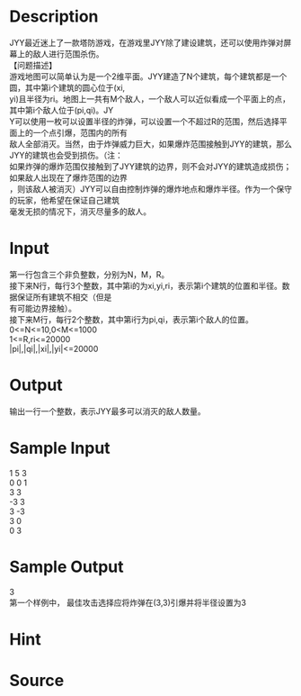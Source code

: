 
# Description

<div class="content"><div>JYY最近迷上了一款塔防游戏，在游戏里JYY除了建设建筑，还可以使用炸弹对屏幕上的敌人进行范围杀伤。</div>
<div>【问题描述】</div>
<div>游戏地图可以简单认为是一个2维平面。JYY建造了N个建筑，每个建筑都是一个圆，其中第i个建筑的圆心位于(xi,</div>
<div>yi)且半径为ri。地图上一共有M个敌人，一个敌人可以近似看成一个平面上的点，其中第i个敌人位于(pi,qi)。JY</div>
<div>Y可以使用一枚可以设置半径的炸弹，可以设置一个不超过R的范围，然后选择平面上的一个点引爆，范围内的所有</div>
<div>敌人全部消灭。当然，由于炸弹威力巨大，如果爆炸范围接触到JYY的建筑，那么JYY的建筑也会受到损伤。（注：</div>
<div>如果炸弹的爆炸范围仅接触到了JYY建筑的边界，则不会对JYY的建筑造成损伤；如果敌人出现在了爆炸范围的边界</div>
<div>，则该敌人被消灭）JYY可以自由控制炸弹的爆炸地点和爆炸半径。作为一个保守的玩家，他希望在保证自己建筑</div>
<div>毫发无损的情况下，消灭尽量多的敌人。</div>
<div></div></div>

# Input

<div class="content"><div>第一行包含三个非负整数，分别为N，M，R。</div>
<div>接下来N行，每行3个整数，其中第i的为xi,yi,ri，表示第i个建筑的位置和半径。数据保证所有建筑不相交（但是</div>
<div>有可能边界接触）。</div>
<div>接下来M行，每行2个整数，其中第i行为pi,qi，表示第i个敌人的位置。</div>
<div>0&lt;=N&lt;=10,0&lt;M&lt;=1000</div>
<div>1&lt;=R,ri&lt;=20000</div>
<div>|pi|,|qi|,|xi|,|yi|&lt;=20000</div>
<div></div></div>

# Output

<div class="content"><div>输出一行一个整数，表示JYY最多可以消灭的敌人数量。</div>
<div></div></div>

# Sample Input

<div class="content"><span class="sampledata">1 5 3<br/>
0 0 1<br/>
3 3<br/>
-3 3<br/>
3 -3<br/>
3 0<br/>
0 3</span></div>

# Sample Output

<div class="content"><span class="sampledata">3<br/>
第一个样例中， 最佳攻击选择应将炸弹在(3,3)引爆并将半径设置为3</span></div>

# Hint

<div class="content"><p></p></div>

# Source

<div class="content"><p><a href="problemset.php?search="></a></p></div>

